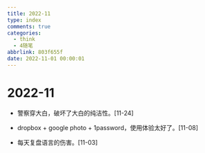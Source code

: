 ```yaml
---
title: 2022-11
type: index
comments: true
categories:
  - think
  - 4随笔
abbrlink: 803f655f
date: 2022-11-01 00:00:01
---
```


# 2022-11

+ 警察穿大白，破坏了大白的纯洁性。[11-24]

  

+ dropbox + google photo + 1password，使用体验太好了。[11-08]

  

+ 每天复盘语言的伤害。[11-03]
